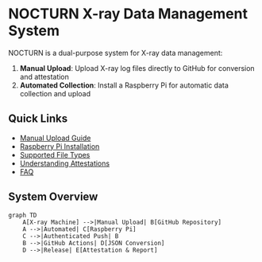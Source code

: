 # NOCTURN X-ray Data Management System

NOCTURN is a dual-purpose system for X-ray data management:
1. **Manual Upload**: Upload X-ray log files directly to GitHub for conversion and attestation
2. **Automated Collection**: Install a Raspberry Pi for automatic data collection and upload

## Quick Links
- [Manual Upload Guide](Manual-Upload)
- [Raspberry Pi Installation](Raspi-Install)
- [Supported File Types](File-Types)
- [Understanding Attestations](Attestations)
- [FAQ](FAQ)

## System Overview
```mermaid
graph TD
    A[X-ray Machine] -->|Manual Upload| B[GitHub Repository]
    A -->|Automated| C[Raspberry Pi]
    C -->|Authenticated Push| B
    B -->|GitHub Actions| D[JSON Conversion]
    D -->|Release| E[Attestation & Report]
``` 
